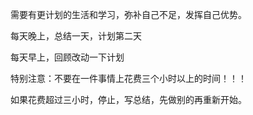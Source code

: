 需要有更计划的生活和学习，弥补自己不足，发挥自己优势。

每天晚上，总结一天，计划第二天

每天早上，回顾改动一下计划

特别注意：不要在一件事情上花费三个小时以上的时间！！！

如果花费超过三小时，停止，写总结，先做别的再重新开始。